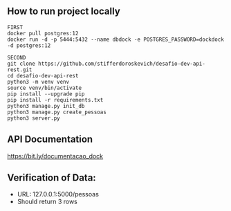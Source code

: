 ## How to run project locally
```
FIRST
docker pull postgres:12
docker run -d -p 5444:5432 --name dbdock -e POSTGRES_PASSWORD=dockdock -d postgres:12

SECOND
git clone https://github.com/stifferdoroskevich/desafio-dev-api-rest.git
cd desafio-dev-api-rest
python3 -m venv venv
source venv/bin/activate
pip install --upgrade pip
pip install -r requirements.txt
python3 manage.py init_db
python3 manage.py create_pessoas
python3 server.py
```

## API Documentation
https://bit.ly/documentacao_dock

## Verification of Data:
* URL: 127.0.0.1:5000/pessoas
* Should return 3 rows 
